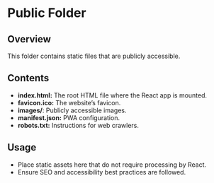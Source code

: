 # Public Folder

## Overview
This folder contains static files that are publicly accessible.

## Contents
- **index.html:** The root HTML file where the React app is mounted.
- **favicon.ico:** The website’s favicon.
- **images/**: Publicly accessible images.
- **manifest.json:** PWA configuration.
- **robots.txt:** Instructions for web crawlers.

## Usage
- Place static assets here that do not require processing by React.
- Ensure SEO and accessibility best practices are followed.
